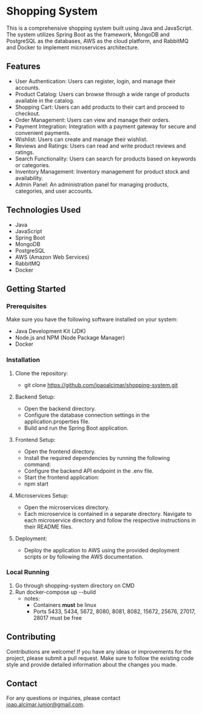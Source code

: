 # **Shopping System**
This is a comprehensive shopping system built using Java and JavaScript. The system utilizes Spring Boot as the framework, MongoDB and PostgreSQL as the databases, AWS as the cloud platform, and RabbitMQ and Docker to implement microservices architecture.

## **Features**
- User Authentication: Users can register, login, and manage their accounts.
- Product Catalog: Users can browse through a wide range of products available in the catalog.
- Shopping Cart: Users can add products to their cart and proceed to checkout.
- Order Management: Users can view and manage their orders.
- Payment Integration: Integration with a payment gateway for secure and convenient payments.
- Wishlist: Users can create and manage their wishlist.
- Reviews and Ratings: Users can read and write product reviews and ratings.
- Search Functionality: Users can search for products based on keywords or categories.
- Inventory Management: Inventory management for product stock and availability.
- Admin Panel: An administration panel for managing products, categories, and user accounts.

## **Technologies Used**
- Java
- JavaScript
- Spring Boot
- MongoDB
- PostgreSQL
- AWS (Amazon Web Services)
- RabbitMQ
- Docker

## **Getting Started**

### **Prerequisites**
Make sure you have the following software installed on your system:

- Java Development Kit (JDK)
- Node.js and NPM (Node Package Manager)
- Docker

### **Installation**
1. Clone the repository:   
    - git clone https://github.com/joaoalcimar/shopping-system.git

  
2. Backend Setup:
    - Open the backend directory.
    - Configure the database connection settings in the application.properties file.
    - Build and run the Spring Boot application.


3. Frontend Setup:
    - Open the frontend directory.
    - Install the required dependencies by running the following command:
    - Configure the backend API endpoint in the .env file.
    - Start the frontend application:
    - npm start

  
4. Microservices Setup:
    - Open the microservices directory.
    - Each microservice is contained in a separate directory. Navigate to each microservice directory and follow the respective instructions in their README files.


5. Deployment:
    - Deploy the application to AWS using the provided deployment scripts or by following the AWS documentation.
  
### **Local Running**

1. Go through shopping-system directory on CMD
2. Run docker-compose up --build
   - notes:
       - Containers **must** be linux
       - Ports 5433, 5434, 5672, 8080, 8081, 8082, 15672, 25676, 27017, 28017 must be free

## **Contributing**
Contributions are welcome! If you have any ideas or improvements for the project, please submit a pull request. Make sure to follow the existing code style and provide detailed information about the changes you made.

## **Contact**
For any questions or inquiries, please contact joao.alcimar.junior@gmail.com.
